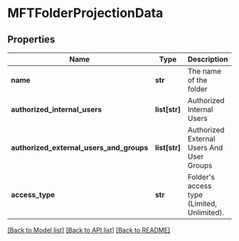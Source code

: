 # MFTFolderProjectionData

## Properties
Name | Type | Description | Notes
------------ | ------------- | ------------- | -------------
**name** | **str** | The name of the folder | [optional] 
**authorized_internal_users** | **list[str]** | Authorized Internal Users | [optional] 
**authorized_external_users_and_groups** | **list[str]** | Authorized External Users And User Groups | [optional] 
**access_type** | **str** | Folder&#x27;s access type (Limited, Unlimited). | [optional] 

[[Back to Model list]](../README.md#documentation-for-models) [[Back to API list]](../README.md#documentation-for-api-endpoints) [[Back to README]](../README.md)

